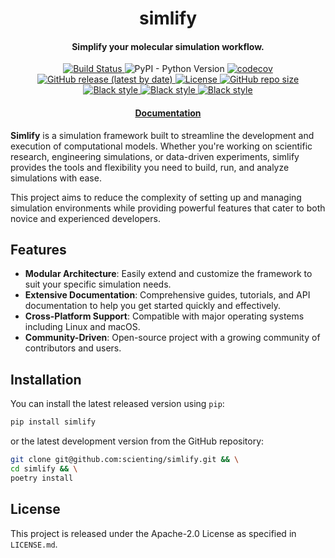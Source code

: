 <h1 align="center">simlify</h1>
<h4 align="center">Simplify your molecular simulation workflow.</h4>
<p align="center">
    <a href="https://github.com/scienting/simlify/actions/workflows/tests.yml">
        <img src="https://github.com/scienting/simlify/actions/workflows/tests.yml/badge.svg" alt="Build Status ">
    </a>
    <img alt="PyPI - Python Version" src="https://img.shields.io/pypi/pyversions/simlify">
    <a href="https://codecov.io/gh/scienting/simlify">
        <img src="https://codecov.io/gh/scienting/simlify/branch/main/graph/badge.svg?token=f682d4l6sv" alt="codecov">
    </a>
    <a href="https://github.com/scienting/simlify/releases">
        <img src="https://img.shields.io/github/v/release/scienting/simlify" alt="GitHub release (latest by date)">
    </a>
    <a href="https://github.com/scienting/simlify/blob/main/LICENSE" target="_blank">
        <img src="https://img.shields.io/github/license/scienting/simlify" alt="License">
    </a>
    <a href="https://github.com/scienting/simlify/" target="_blank">
        <img src="https://img.shields.io/github/repo-size/scienting/simlify" alt="GitHub repo size">
    </a>
    <a href="https://github.com/psf/black" target="_blank">
        <img src="https://img.shields.io/badge/code%20style-black-000000.svg" alt="Black style">
    </a>
    <a href="https://github.com/PyCQA/pylint" target="_blank">
        <img src="https://img.shields.io/badge/linting-pylint-yellowgreen" alt="Black style">
    </a>
    <a href="https://github.com/astral-sh/ruff" target="_blank">
        <img src="https://img.shields.io/endpoint?url=https://raw.githubusercontent.com/astral-sh/ruff/main/assets/badge/v2.json" alt="Black style">
    </a>
</p>
<h4 align="center"><a href="https://simlify.scient.ing">Documentation</a></h4>

**Simlify** is a simulation framework built to streamline the development and execution of computational models.
Whether you're working on scientific research, engineering simulations, or data-driven experiments, simlify provides the tools and flexibility you need to build, run, and analyze simulations with ease.

This project aims to reduce the complexity of setting up and managing simulation environments while providing powerful features that cater to both novice and experienced developers.

## Features

-   **Modular Architecture**: Easily extend and customize the framework to suit your specific simulation needs.
-   **Extensive Documentation**: Comprehensive guides, tutorials, and API documentation to help you get started quickly and effectively.
-   **Cross-Platform Support**: Compatible with major operating systems including Linux and macOS.
-   **Community-Driven**: Open-source project with a growing community of contributors and users.

## Installation

You can install the latest released version using `pip`:

```bash
pip install simlify
```

or the latest development version from the GitHub repository:

```bash
git clone git@github.com:scienting/simlify.git && \
cd simlify && \
poetry install
```

## License

This project is released under the Apache-2.0 License as specified in `LICENSE.md`.
